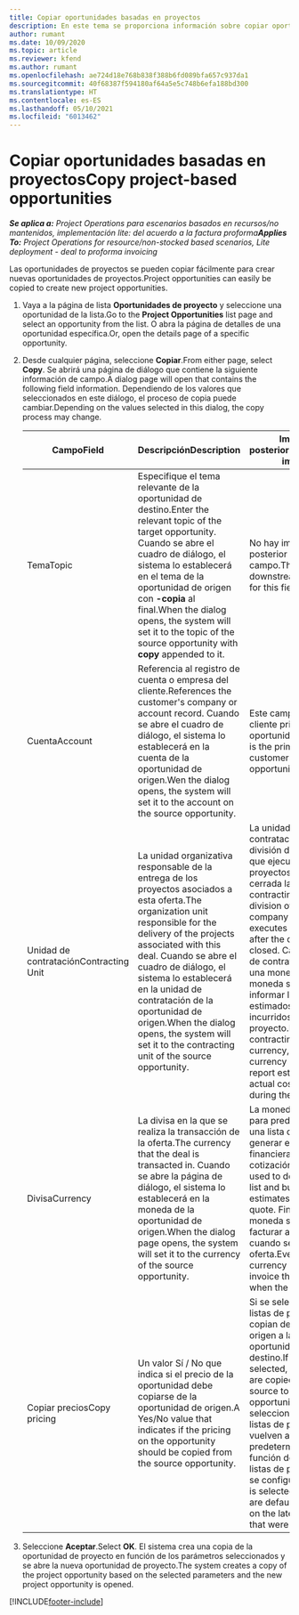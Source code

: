 ```yaml
---
title: Copiar oportunidades basadas en proyectos
description: En este tema se proporciona información sobre copiar oportunidades basadas en proyectos en Project Operations.
author: rumant
ms.date: 10/09/2020
ms.topic: article
ms.reviewer: kfend
ms.author: rumant
ms.openlocfilehash: ae724d18e768b838f388b6fd089bfa657c937da1
ms.sourcegitcommit: 40f68387f594180af64a5e5c748b6efa188bd300
ms.translationtype: HT
ms.contentlocale: es-ES
ms.lasthandoff: 05/10/2021
ms.locfileid: "6013462"
---
```

# <a name="copy-project-based-opportunities"></a><span data-ttu-id="a7532-103">Copiar oportunidades basadas en proyectos</span><span class="sxs-lookup"><span data-stu-id="a7532-103">Copy project-based opportunities</span></span>

<span data-ttu-id="a7532-104">_**Se aplica a:** Project Operations para escenarios basados en recursos/no mantenidos, implementación lite: del acuerdo a la factura proforma_</span><span class="sxs-lookup"><span data-stu-id="a7532-104">_**Applies To:** Project Operations for resource/non-stocked based scenarios, Lite deployment - deal to proforma invoicing_</span></span>


<span data-ttu-id="a7532-105">Las oportunidades de proyectos se pueden copiar fácilmente para crear nuevas oportunidades de proyectos.</span><span class="sxs-lookup"><span data-stu-id="a7532-105">Project opportunities can easily be copied to create new project opportunities.</span></span> 

1. <span data-ttu-id="a7532-106">Vaya a la página de lista **Oportunidades de proyecto** y seleccione una oportunidad de la lista.</span><span class="sxs-lookup"><span data-stu-id="a7532-106">Go to the **Project Opportunities** list page and select an opportunity from the list.</span></span> <span data-ttu-id="a7532-107">O abra la página de detalles de una oportunidad específica.</span><span class="sxs-lookup"><span data-stu-id="a7532-107">Or, open the details page of a specific opportunity.</span></span> 
2. <span data-ttu-id="a7532-108">Desde cualquier página, seleccione **Copiar**.</span><span class="sxs-lookup"><span data-stu-id="a7532-108">From either page, select **Copy**.</span></span> <span data-ttu-id="a7532-109">Se abrirá una página de diálogo que contiene la siguiente información de campo.</span><span class="sxs-lookup"><span data-stu-id="a7532-109">A dialog page will open that contains the following field information.</span></span> <span data-ttu-id="a7532-110">Dependiendo de los valores que seleccionados en este diálogo, el proceso de copia puede cambiar.</span><span class="sxs-lookup"><span data-stu-id="a7532-110">Depending on the values selected in this dialog, the copy process may change.</span></span>

    | <span data-ttu-id="a7532-111">**Campo**</span><span class="sxs-lookup"><span data-stu-id="a7532-111">**Field**</span></span> | <span data-ttu-id="a7532-112">**Descripción**</span><span class="sxs-lookup"><span data-stu-id="a7532-112">**Description**</span></span> | <span data-ttu-id="a7532-113">**Impacto posterior**</span><span class="sxs-lookup"><span data-stu-id="a7532-113">**Downstream impact**</span></span> |
    | --- | --- | --- |
    | <span data-ttu-id="a7532-114">Tema</span><span class="sxs-lookup"><span data-stu-id="a7532-114">Topic</span></span> | <span data-ttu-id="a7532-115">Especifique el tema relevante de la oportunidad de destino.</span><span class="sxs-lookup"><span data-stu-id="a7532-115">Enter the relevant topic of the target opportunity.</span></span> <span data-ttu-id="a7532-116">Cuando se abre el cuadro de diálogo, el sistema lo establecerá en el tema de la oportunidad de origen con **-copia** al final.</span><span class="sxs-lookup"><span data-stu-id="a7532-116">When the dialog opens, the system will set it to the topic of the source opportunity with **copy** appended to it.</span></span> | <span data-ttu-id="a7532-117">No hay impacto posterior para este campo.</span><span class="sxs-lookup"><span data-stu-id="a7532-117">There's no downstream impact for this field.</span></span> |
    | <span data-ttu-id="a7532-118">Cuenta</span><span class="sxs-lookup"><span data-stu-id="a7532-118">Account</span></span> | <span data-ttu-id="a7532-119">Referencia al registro de cuenta o empresa del cliente.</span><span class="sxs-lookup"><span data-stu-id="a7532-119">References the customer's company or account record.</span></span> <span data-ttu-id="a7532-120">Cuando se abre el cuadro de diálogo, el sistema lo establecerá en la cuenta de la oportunidad de origen.</span><span class="sxs-lookup"><span data-stu-id="a7532-120">Wen the dialog opens, the system will set it to the account on the source opportunity.</span></span> | <span data-ttu-id="a7532-121">Este campo es el cliente principal de la oportunidad.</span><span class="sxs-lookup"><span data-stu-id="a7532-121">This field is the primary customer on the opportunity.</span></span> |
    | <span data-ttu-id="a7532-122">Unidad de contratación</span><span class="sxs-lookup"><span data-stu-id="a7532-122">Contracting Unit</span></span> | <span data-ttu-id="a7532-123">La unidad organizativa responsable de la entrega de los proyectos asociados a esta oferta.</span><span class="sxs-lookup"><span data-stu-id="a7532-123">The organization unit responsible for the delivery of the projects associated with this deal.</span></span> <span data-ttu-id="a7532-124">Cuando se abre el cuadro de diálogo, el sistema lo establecerá en la unidad de contratación de la oportunidad de origen.</span><span class="sxs-lookup"><span data-stu-id="a7532-124">When the dialog opens, the system will set it to the contracting unit of the source opportunity.</span></span> | <span data-ttu-id="a7532-125">La unidad de contratación es la división de la empresa que ejecuta los proyectos una vez cerrada la oferta.</span><span class="sxs-lookup"><span data-stu-id="a7532-125">The contracting unit is the division of the company that executes the projects after the deal is closed.</span></span> <span data-ttu-id="a7532-126">Cada unidad de contratación tiene una moneda, y esta moneda se utiliza para informar los costes estimados y reales incurridos durante el proyecto.</span><span class="sxs-lookup"><span data-stu-id="a7532-126">Every contracting unit has a currency, and this currency is used to report estimated and actual costs incurred during the project.</span></span> |
    | <span data-ttu-id="a7532-127">Divisa</span><span class="sxs-lookup"><span data-stu-id="a7532-127">Currency</span></span> | <span data-ttu-id="a7532-128">La divisa en la que se realiza la transacción de la oferta.</span><span class="sxs-lookup"><span data-stu-id="a7532-128">The currency that the deal is transacted in.</span></span> <span data-ttu-id="a7532-129">Cuando se abre la página de diálogo, el sistema lo establecerá en la moneda de la oportunidad de origen.</span><span class="sxs-lookup"><span data-stu-id="a7532-129">When the dialog page opens, the system will set it to the currency of the source opportunity.</span></span> | <span data-ttu-id="a7532-130">La moneda se utiliza para predeterminar una lista de precios y generar estimaciones financieras en la cotización.</span><span class="sxs-lookup"><span data-stu-id="a7532-130">Currency is used to default a price list and build financial estimates on the quote.</span></span> <span data-ttu-id="a7532-131">Finalmente, la moneda se utiliza para facturar al cliente cuando se gana la oferta.</span><span class="sxs-lookup"><span data-stu-id="a7532-131">Eventually, the currency is used to invoice the customer when the deal is won.</span></span> |
    | <span data-ttu-id="a7532-132">Copiar precios</span><span class="sxs-lookup"><span data-stu-id="a7532-132">Copy pricing</span></span> | <span data-ttu-id="a7532-133">Un valor Sí / No que indica si el precio de la oportunidad debe copiarse de la oportunidad de origen.</span><span class="sxs-lookup"><span data-stu-id="a7532-133">A Yes/No value that indicates if the pricing on the opportunity should be copied from the source opportunity.</span></span> | <span data-ttu-id="a7532-134">Si se selecciona **Sí**, las listas de precios se copian desde el origen a la oportunidad de destino.</span><span class="sxs-lookup"><span data-stu-id="a7532-134">If **Yes** is selected, price lists are copied from the source to the target opportunity.</span></span> <span data-ttu-id="a7532-135">Si se selecciona **No**, las listas de precios se vuelven a predeterminar en función de las últimas listas de precios que se configuraron.</span><span class="sxs-lookup"><span data-stu-id="a7532-135">If **No** is selected, price lists are defaulted based on the latest price lists that were set up.</span></span> |

3. <span data-ttu-id="a7532-136">Seleccione **Aceptar**.</span><span class="sxs-lookup"><span data-stu-id="a7532-136">Select **OK**.</span></span> <span data-ttu-id="a7532-137">El sistema crea una copia de la oportunidad de proyecto en función de los parámetros seleccionados y se abre la nueva oportunidad de proyecto.</span><span class="sxs-lookup"><span data-stu-id="a7532-137">The system creates a copy of the project opportunity based on the selected parameters and the new project opportunity is opened.</span></span>


[!INCLUDE[footer-include](../includes/footer-banner.md)]